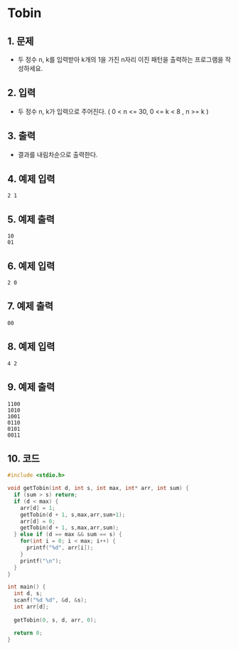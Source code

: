 # Tobin

## 1. 문제

- 두 정수 n, k를 입력받아 k개의 1을 가진 n자리 이진 패턴을 출력하는 프로그램을 작성하세요.

## 2. 입력
- 두 정수 n, k가 입력으로 주어진다. ( 0 < n <= 30, 0 <= k < 8 , n >= k ) 

## 3. 출력

- 결과를 내림차순으로 출력한다.


## 4. 예제 입력
```
2 1
```

## 5. 예제 출력
```
10
01
```

## 6. 예제 입력

```
2 0
```

## 7. 예제 출력

```
00
```

## 8. 예제 입력

```
4 2
```

## 9. 예제 출력

```
1100
1010
1001
0110
0101
0011
```

## 10. 코드

```c++
#include <stdio.h>

void getTobin(int d, int s, int max, int* arr, int sum) {
  if (sum > s) return;
  if (d < max) {
    arr[d] = 1;
    getTobin(d + 1, s,max,arr,sum+1);
    arr[d] = 0;
    getTobin(d + 1, s,max,arr,sum);
  } else if (d == max && sum == s) {
    for(int i = 0; i < max; i++) {
      printf("%d", arr[i]);
    }
    printf("\n");
  }
}

int main() {
  int d, s;
  scanf("%d %d", &d, &s);
  int arr[d];
  
  getTobin(0, s, d, arr, 0);

  return 0;
}
```
